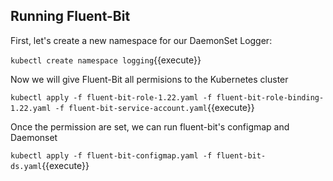 ## Running Fluent-Bit

First, let's create a new namespace for our DaemonSet Logger:

`kubectl create namespace logging`{{execute}}

Now we will give Fluent-Bit all permisions to the Kubernetes cluster

`kubectl apply -f fluent-bit-role-1.22.yaml -f fluent-bit-role-binding-1.22.yaml -f fluent-bit-service-account.yaml`{{execute}}

Once the permission are set, we can run fluent-bit's configmap and Daemonset

`kubectl apply -f fluent-bit-configmap.yaml -f fluent-bit-ds.yaml`{{execute}}